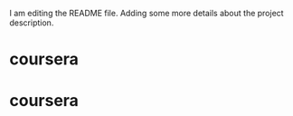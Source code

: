 I am editing the README file. Adding some more details about the project description.
# coursera
# coursera
